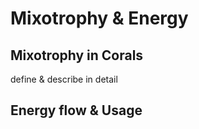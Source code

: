 # Mixotrophy & Energy

## Mixotrophy in Corals

define & describe in detail&#x20;

## Energy flow & Usage
